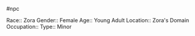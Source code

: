 #npc 

Race:: Zora
Gender:: Female
Age:: Young Adult
Location:: Zora's Domain
Occupation:: 
Type:: Minor

